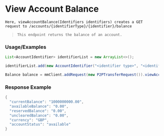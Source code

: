 # View Account Balance

`Here, viewAccountBalance(Identifiers identifiers) creates a GET request to /accounts/{identifierType}/{identifier}/balance`

> `This endpoint returns the balance of an account.`

### Usage/Examples

```java
List<AccountIdentifier> identifierList = new ArrayList<>();

identifierList.add(new AccountIdentifier("<identifier type>", "<identifier type value>"));

Balance balance = mmClient.addRequest(new P2PTransferRequest()).viewAccountBalance(new Identifiers(identifierList));
```

### Response Example

```java
{
  "currentBalance": "1000000000.00",
  "availableBalance": "0.00",
  "reservedBalance": "0.00",
  "unclearedBalance": "0.00",
  "currency": "GBP",
  "accountStatus": "available"
}
```